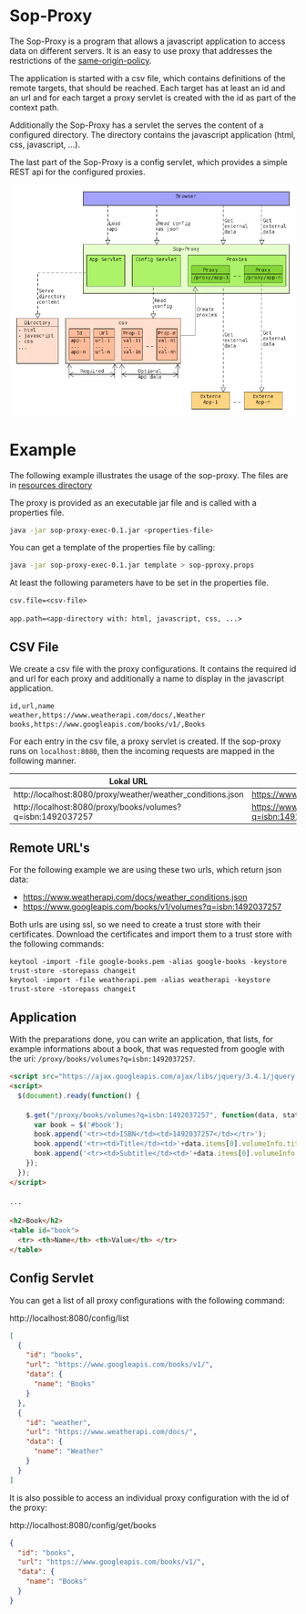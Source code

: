 # Sop-Proxy

The Sop-Proxy is a program that allows a javascript application to access data 
on different servers. It is an easy to use proxy that addresses the restrictions 
of the [same-origin-policy](https://en.wikipedia.org/wiki/Same-origin_policy).

The application is started with a csv file, which contains definitions of the
remote targets, that should be reached. Each target has at least an id and an
url and for each target a proxy servlet is created with the id as part of the
context path.

Additionally the Sop-Proxy has a servlet the serves the content of a configured
directory. The directory contains the javascript application (html, css, 
javascript, ...).

The last part of the Sop-Proxy is a config servlet, which provides a simple REST
api for the configured proxies.

![Sop-Proxy](resources/sop-proxy.png)

# Example
The following example illustrates the usage of the sop-proxy. The files are in
[resources directory](tree/master/src/main/resources/)

The proxy is provided as an executable jar file and is called with a properties 
file.

```bash
java -jar sop-proxy-exec-0.1.jar <properties-file>
```

You can get a template of the properties file by calling:

```bash
java -jar sop-proxy-exec-0.1.jar template > sop-pproxy.props
```

At least the following parameters have to be set in the properties file.

```
csv.file=<csv-file>

app.path=<app-directory with: html, javascript, css, ...>
```

## CSV File
We create a csv file with the proxy configurations. It contains the required id 
and url for each proxy and additionally a name to display in the javascript 
application.

```csv
id,url,name
weather,https://www.weatherapi.com/docs/,Weather
books,https://www.googleapis.com/books/v1/,Books
```

For each entry in the csv file, a proxy servlet is created. If the sop-proxy 
runs on `localhost:8080`, then the incoming requests are mapped in the following 
manner.

|Lokal URL|Remote URL|
|---|---|
|http://localhost:8080/proxy/weather/weather_conditions.json|https://www.weatherapi.com/docs/weather_conditions.json|
|http://localhost:8080/proxy/books/volumes?q=isbn:1492037257|https://www.googleapis.com/books/v1/volumes?q=isbn:1492037257|

## Remote URL's
For the following example we are using these two urls, which return json data:

- https://www.weatherapi.com/docs/weather_conditions.json
- https://www.googleapis.com/books/v1/volumes?q=isbn:1492037257

Both urls are using ssl, so we need to create a trust store with their 
certificates. Download the certificates and import them to a trust store with 
the following commands:

```
keytool -import -file google-books.pem -alias google-books -keystore trust-store -storepass changeit
keytool -import -file weatherapi.pem -alias weatherapi -keystore trust-store -storepass changeit
```

## Application

With the preparations done, you can write an application, that lists, for 
example informations about a book, that was requested from google with the uri:
`/proxy/books/volumes?q=isbn:1492037257`.

```html
<script src="https://ajax.googleapis.com/ajax/libs/jquery/3.4.1/jquery.min.js"></script>
<script>
  $(document).ready(function() {
  
    $.get("/proxy/books/volumes?q=isbn:1492037257", function(data, status){
      var book = $('#book');
      book.append('<tr><td>ISBN</td><td>1492037257</td></tr>');
      book.append('<tr><td>Title</td><td>'+data.items[0].volumeInfo.title+'</td></tr>');
      book.append('<tr><td>Subtitle</td><td>'+data.items[0].volumeInfo.subtitle+'</td></tr>');
    });
  });
</script>

...

<h2>Book</h2>
<table id="book">
  <tr> <th>Name</th> <th>Value</th> </tr>
</table>
```

## Config Servlet
You can get a list of all proxy configurations with the following command:

http://localhost:8080/config/list

```json
[
  {
    "id": "books",
    "url": "https://www.googleapis.com/books/v1/",
    "data": {
      "name": "Books"
    }
  },
  {
    "id": "weather",
    "url": "https://www.weatherapi.com/docs/",
    "data": {
      "name": "Weather"
    }
  }
]
```

It is also possible to access an individual proxy configuration with the
id of the proxy:

http://localhost:8080/config/get/books

```json
{
  "id": "books",
  "url": "https://www.googleapis.com/books/v1/",
  "data": {
    "name": "Books"
  }
}
```

